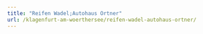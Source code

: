 ```yaml
---
title: "Reifen Wadel;Autohaus Ortner"
url: /klagenfurt-am-woerthersee/reifen-wadel-autohaus-ortner/
---
```

